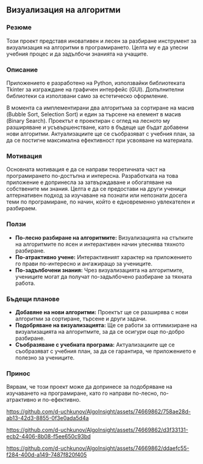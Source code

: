 ## Визуализация на алгоритми

### Резюме

Този проект представя иновативен и лесен за разбиране инструмент за визуализация на алгоритми в програмирането. Целта му е да улесни учебния процес и да задълбочи знанията на учащите.

### Описание

Приложението е разработено на Python, използвайки библиотеката Tkinter за изграждане на графичен интерфейс (GUI). Допълнителни библиотеки са използвани само за естетическо оформление.

В момента са имплементирани два алгоритъма за сортиране на масив (Bubble Sort, Selection Sort) и един за търсене на елемент в масив (Binary Search). Проектът е проектиран с оглед на лесното му разширяване и усъвършенстване, като в бъдеще ще бъдат добавени нови алгоритми. Актуализациите ще се съобразяват с учебния план, за да се постигне максимална ефективност при усвояване на материала.

### Мотивация

Основната мотивация е да се направи теоретичната част на програмирането по-достъпна и интересна. Разработката на това приложение е допринесла за затвърждаване и обогатяване на собствените ми знания. Целта е да се предостави на други ученици алтернативен подход за изучаване на познати или непознати досега теми по програмиране, по начин, който е едновременно увлекателен и разбираем.

### Ползи

* **По-лесно разбиране на алгоритмите:** Визуализацията на стъпките на алгоритмите по ясен и интерактивен начин улеснява тяхното разбиране.
* **По-атрактивно учене:** Интерактивният характер на приложението го прави по-интересно и ангажиращо за учениците.
* **По-задълбочени знания:** Чрез визуализацията на алгоритмите, учениците могат да получат по-задълбочено разбиране за тяхната работа.

### Бъдещи планове

* **Добавяне на нови алгоритми:** Проектът ще се разширява с нови алгоритми за сортиране, търсене и други задачи.
* **Подобряване на визуализацията:** Ще се работи за оптимизиране на визуализацията на алгоритмите, за да се осигури още по-добро разбиране.
* **Съобразяване с учебната програма:** Актуализациите ще се съобразяват с учебния план, за да се гарантира, че приложението е полезно за учениците.

### Принос

Вярвам, че този проект може да допринесе за подобряване на изучаването на програмиране, като го направи по-лесно, по-атрактивно и по-ефективно.


https://github.com/d-uchkunov/AlgoInsight/assets/74669862/758ae28d-ab13-42d3-8855-0f3e0ada5d4a

https://github.com/d-uchkunov/AlgoInsight/assets/74669862/d3f33131-ecb2-4406-8b08-f5ee650c93bd

https://github.com/d-uchkunov/AlgoInsight/assets/74669862/ddaefc55-f284-400d-a149-7487f820f405





